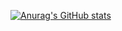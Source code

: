 [![Anurag's GitHub stats](https://github-readme-stats.vercel.app/api?username=pakidanish&show_icons=true&count_private=true&theme=vue-dark)](https://www.linkedin.com/in/danishaziz1)
